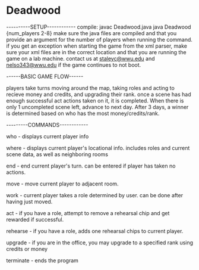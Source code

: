 # Deadwood

----------SETUP------------
compile: javac Deadwood.java
         java Deadwood {num_players 2-8}
make sure the java files are compiled and that you provide an argument for the number of players when running the command.
if you get an exception when starting the game from the xml parser, make sure your xml files are in the correct location
and that you are running the game on a lab machine.
contact us at staleyc@wwu.edu and nelso343@wwu.edu if the game continues to not boot.

------BASIC GAME FLOW------

players take turns moving around the map, taking roles and acting to recieve money and credits, and upgrading their rank.
once a scene has had enough successful act actions taken on it, it is completed. When there is only 1 uncompleted scene left, advance to next day.
After 3 days, a winner is determined based on who has the most money/credits/rank.

---------COMMANDS------------

who - displays current player info

where - displays current player's locational info. includes roles and current scene data, as well as neighboring rooms

end - end current player's turn. can be entered if player has taken no actions.

move - move current player to adjacent room.

work - current player takes a role determined by user. can be done after having just moved.

act - if you have a role, attempt to remove a rehearsal chip and get rewarded if successful.

rehearse - if you have a role, adds one rehearsal chips to current player.

upgrade - if you are in the office, you may upgrade to a specified rank using credits or money

terminate - ends the program
